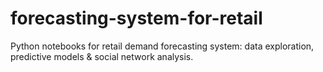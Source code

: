 # forecasting-system-for-retail
Python notebooks for retail demand forecasting system: data exploration, predictive models &amp; social network analysis.
